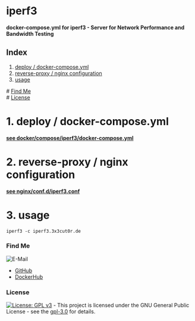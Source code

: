 # iperf3

**docker-compose.yml for iperf3 - Server for Network Performance and Bandwidth Testing**

## Index

1. [deploy / docker-compose.yml](#deploy)
2. [reverse-proxy / nginx configuration](#reverse-proxy)
3. [usage](#usage)

\# [Find Me](#findme)  
\# [License](#license)

# 1. deploy / docker-compose.yml <a name="deploy"></a>

**[see docker/compose/iperf3/docker-compose.yml](https://github.com/3x3cut0r/vps/blob/main/docker/compose/iperf3/docker-compose.yml)**

# 2. reverse-proxy / nginx configuration <a name="reverse-proxy"></a>

**[see nginx/conf.d/iperf3.conf](https://github.com/3x3cut0r/vps/blob/main/nginx/conf.d/iperf3.conf)**

# 3. usage <a name="usage"></a>

```shell
iperf3 -c iperf3.3x3cut0r.de

```

### Find Me <a name="findme"></a>

![E-Mail](https://img.shields.io/badge/E--Mail-executor55%40gmx.de-red)

- [GitHub](https://github.com/3x3cut0r)
- [DockerHub](https://hub.docker.com/u/3x3cut0r)

### License <a name="license"></a>

[![License: GPL v3](https://img.shields.io/badge/License-GPLv3-blue.svg)](https://www.gnu.org/licenses/gpl-3.0) - This project is licensed under the GNU General Public License - see the [gpl-3.0](https://www.gnu.org/licenses/gpl-3.0.en.html) for details.
